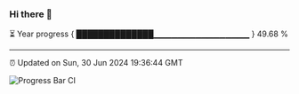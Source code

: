 ### Hi there 👋

⏳ Year progress { ██████████████▁▁▁▁▁▁▁▁▁▁▁▁▁▁▁▁ } 49.68 %

---

⏰ Updated on Sun, 30 Jun 2024 19:36:44 GMT

![Progress Bar CI](https://github.com/IshwaranRudhara/GIT-ACTION/workflows/Progress%20Bar%20CI/badge.svg)
